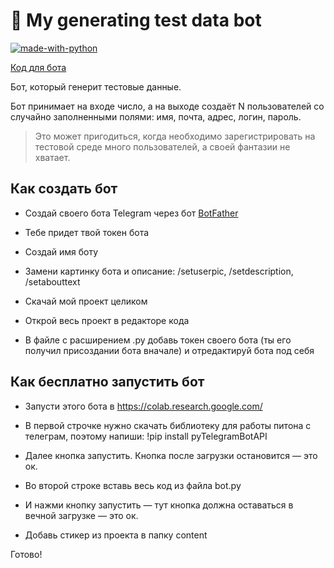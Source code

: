 # 🐥 My generating test data bot

[![made-with-python](https://img.shields.io/badge/Made%20with-Python-1f425f.svg)](https://www.python.org/)

[Код для бота](https://github.com/tacitcoast/QA-Studio/blob/main/Telegram-Generating-Test-Data-Bot/test_users_bot.py)

Бот, который генерит тестовые данные.

Бот принимает на входе число, а на выходе создаёт N пользователей со случайно заполненными полями: имя, почта, адрес, логин, пароль.

> Это может пригодиться, когда необходимо зарегистрировать на тестовой среде много пользователей, а своей фантазии не хватает.


## Как создать бот
- Создай своего бота Telegram через бот [BotFather](https://t.me/BotFather)

- Тебе придет твой токен бота

- Создай имя боту

- Замени картинку бота и описание: /setuserpic, /setdescription, /setabouttext

- Скачай мой проект целиком

- Открой весь проект в редакторе кода

- В файле с расширением .py добавь токен своего бота (ты его получил присоздании бота вначале) и отредактируй бота под себя

## Как бесплатно запустить бот

- Запусти этого бота в https://colab.research.google.com/

- В первой строчке нужно скачать библиотеку для работы питона с телеграм, поэтому напиши:
!pip install pyTelegramBotAPI

- Далее кнопка запустить. Кнопка после загрузки остановится — это ок.

- Во второй строке вставь весь код из файла bot.py

- И нажми кнопку запустить — тут кнопка должна оставаться в вечной загрузке — это ок.

- Добавь стикер из проекта в папку content

Готово!
